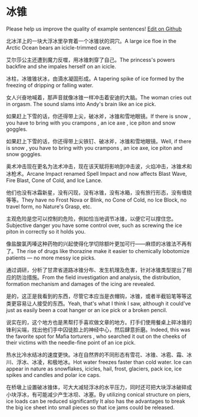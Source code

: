 # 冰锥

Please help us improve the quality of example sentences! [Edit on Github](https://github.com/jiyushe/jiyu-example-sentence-source/blob/main/chinese/bingzhui.md)

<p><span class="chinese">北冰洋上的一块大浮冰里孕育着一个冰锥状的洞穴。</span><span class="english">A large ice floe in the Arctic Ocean bears an icicle-trimmed cave.</span></p>

<p><span class="chinese">艾尔莎公主还遭到魔力反噬，用冰锥刺穿了自己。</span><span class="english">The princess's powers backfire and she impales herself on an icicle.</span></p>

<p><span class="chinese">冰柱，冰锥锥状冰，由滴水凝固形成。</span><span class="english">A tapering spike of ice formed by the freezing of dripping or falling water.</span></p>

<p><span class="chinese">女人兴奋地喊着，那声音就像冰锥一样冲击着安迪的大脑。</span><span class="english">The woman cries out in orgasm. The sound slams into Andy's brain like an ice pick.</span></p>

<p><span class="chinese">如果赶上下雪的话，你还得带上尖，破冰斧，冰锥和雪地眼镜。</span><span class="english">If there is snow , you have to bring with you crampons , an ice axe , ice piton and snow goggles.</span></p>

<p><span class="chinese">如果赶上下雪的话，你还得带上尖铁钉、破冰斧，冰锥和雪地眼镜。</span><span class="english">Well, if there is snow , you have to bring with you crampons , an ice axe, ice piton and snow goggles.</span></p>

<p><span class="chinese">奥术冲击现在更名为法术冲击，现在该天赋将影响到冲击波，火焰冲击，冰锥术和冰枪术。</span><span class="english">Arcane Impact renamed Spell Impact and now affects Blast Wave, Fire Blast, Cone of Cold, and Ice Lance.</span></p>

<p><span class="chinese">他们也没有冰霜新星，没有闪现，没有冰锥，没有冰箱，没有旅行形态，没有缠绕等等。</span><span class="english">They have no Frost Nova or Blink, no Cone of Cold, no Ice Block, no travel form, no Nature's Grasp, etc.</span></p>

<p><span class="chinese">主观危险是您可以控制的危险，例如恰当地调节冰锥，以便它可以撑住您。</span><span class="english">Subjective danger you have some control over, such as screwing the ice piton in correctly so it holds you.</span></p>

<p><span class="chinese">像盐酸氯丙嗪这种药物的兴起使得化学切除额叶更加可行——麻烦的冰锥法不再有了。</span><span class="english">The rise of drugs like thorazine make it easier to chemically lobotomize patients — no more messy ice picks.</span></p>

<p><span class="chinese">通过调研，分析了甘肃省道路冰锥分布、发生机理及危害，针对冰锥类型提出了相应的防治措施。</span><span class="english">From the field investigation and analysis, the distribution, formation mechanism and damages of the icing are revealed.</span></p>

<p><span class="chinese">是的，这正是我看到的东西，尽管它本应当是衣帽钩，冰锥，或者半截铅笔等等这类更容易让人接受的东西。</span><span class="english">Yeah, that's what I think I saw, although it could've just as easily been a coat hanger or an ice pick or a broken pencil.</span></p>

<p><span class="chinese">说实在的，这个地方也是黑帮打手喜欢做文章的地方。打手们使用餐桌上碎冰锥的锋利尖端，找出他们手中囚徒脸上的神经中心，然后肆意折磨。</span><span class="english">Indeed, this was the favorite spot for Mafia torturers , who searched it out on the cheeks of their victims with the needle-fine point of an ice pick.</span></p>

<p><span class="chinese">热水比冷水结冰的速度更快。冰在自然界的不同形态有雪花、冰锥、冰雹、霜、冰川、浮冰、冰凌，和极地冰。</span><span class="english">Hot water freezes faster than cold water. Ice can appear in nature as snowflakes, icicles, hail, frost, glaciers, pack ice, ice spikes and candles and polar ice caps.</span></p>

<p><span class="chinese">在桥墩上设置破冰锥体，可大大减轻浮冰的水平压力，同时还可把大块浮冰破碎成小块浮冰，有可能减少产生冰坝、冰塞。</span><span class="english">By utilizing conical structure on piers, ice loads can be reduced significantly It also has the advantages to break the big ice sheet into small pieces so that ice jams could be released.</span></p>

